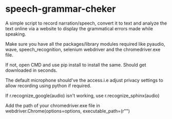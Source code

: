 # speech-grammar-cheker
A simple script to record narration/speech, convert it to text and analyze the text online via a website to display the grammatical errors made while speaking.

Make sure you have all the packages/library modules required like pyaudio, wave, speech_recognition, selenium webdriver and the chromedriver.exe file.

If not, open CMD and use pip install <name> to install the same. Should get downloaded in seconds. 

The default microphone should've the access.i.e adjust privacy settings to allow recording using python if required. 

If r.recognize_google(audio) isn't working, use r.recognize_sphinx(audio) 

Add the path of your chromedriver.exe file in webdriver.Chrome(options=options, executable_path=(r"<insert path here>")
